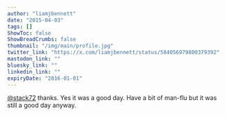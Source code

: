 ```yaml
---
author: "liamjbennett"
date: "2015-04-03"
tags: []
ShowToc: false
ShowBreadCrumbs: false
thumbnail: "/img/main/profile.jpg"
twitter_link: "https://x.com/liamjbennett/status/584056979800379392"
mastodon_link: ""
bluesky_link: ""
linkedin_link: ""
expiryDate: "2016-01-01"
---
```


[@stack72](https://x.com/stack72) thanks. Yes it was a good day. Have a bit of man-flu but it was still a good day anyway.

